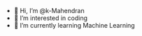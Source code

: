 - 👋 Hi, I’m @k-Mahendran
- 👀 I’m interested in coding
- 🌱 I’m currently learning Machine Learning

<!---
k-Mahendran/k-Mahendran is a ✨ special ✨ repository because its `README.md` (this file) appears on your GitHub profile.
You can click the Preview link to take a look at your changes.
--->
